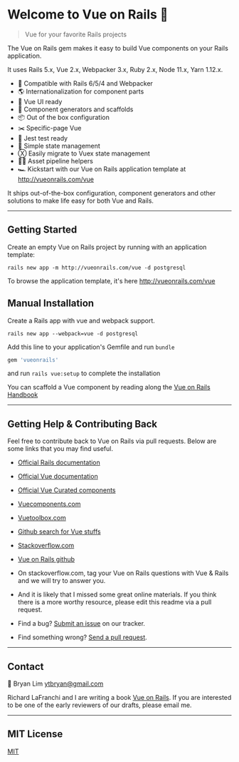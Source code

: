 # Welcome to Vue on Rails 💎

> Vue for your favorite Rails projects

The Vue on Rails gem makes it easy to build Vue components on your Rails application.

It uses Rails 5.x, Vue 2.x, Webpacker 3.x, Ruby 2.x, Node 11.x, Yarn 1.12.x.

- 💎 Compatible with Rails 6/5/4 and Webpacker
- 🌎 Internationalization for component parts
- 🖖 Vue UI ready
- 🔨 Component generators and scaffolds
- 📦 Out of the box configuration
- ✂️ Specific-page Vue
- 🤡 Jest test ready
- 🎯 Simple state management
- Ⓧ Easily migrate to Vuex state management
- 👷🏻️ Asset pipeline helpers
- 🏎 Kickstart with our Vue on Rails application template at http://vueonrails.com/vue

It ships out-of-the-box configuration, component generators and other solutions to make life easy for both Vue and Rails.

---

## Getting Started

Create an empty Vue on Rails project by running with an application template:

```
rails new app -m http://vueonrails.com/vue -d postgresql
```

To browse the application template, it's here http://vueonrails.com/vue

## Manual Installation

Create a Rails app with vue and webpack support.

```
rails new app --webpack=vue -d postgresql
```

Add this line to your application's Gemfile and run `bundle`

```ruby
gem 'vueonrails'
```

and run `rails vue:setup` to complete the installation

You can scaffold a Vue component by reading along the [Vue on Rails Handbook](/docs)

---

## Getting Help & Contributing Back

Feel free to contribute back to Vue on Rails via pull requests. Below are some links that you may find useful.

- [Official Rails documentation](https://guides.rubyonrails.org)
- [Official Vue documentation](https://vuejs.org/v2/guide/)
- [Official Vue Curated components](https://curated.vuejs.org)
- [Vuecomponents.com](https://vuecomponents.com)
- [Vuetoolbox.com](http://www.vuetoolbox.com)
- [Github search for Vue stuffs](https://github.com/search?o=desc&q=vue&s=stars&type=Repositories)
- [Stackoverflow.com](https://stackoverflow.com/questions/tagged/vue.js+ruby-on-rails)
- [Vue on Rails github](https://github.com/vueonrails)

- On stackoverflow.com, tag your Vue on Rails questions with Vue & Rails and we will try to answer you.

- And it is likely that I missed some great online materials. If you think there is a more worthy resource, please edit this readme via a pull request.

- Find a bug? [Submit an issue](https://github.com/vueonrails/vueonrails/issues) on our tracker.

- Find something wrong? [Send a pull request](https://github.com/vueonrails/vueonrails/pulls).

---

## Contact

📮 Bryan Lim ytbryan@gmail.com

Richard LaFranchi and I are writing a book [Vue on Rails](https://vueonrails.com). If you are interested to be one of the early reviewers of our drafts, please email me.

---

## MIT License

[MIT](LICENSE.md)
